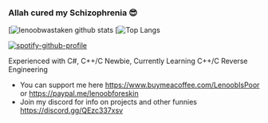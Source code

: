 ### Allah cured my Schizophrenia 😎
[![lenoobwastaken github stats](https://github-readme-stats.vercel.app/api?username=lenoobwastaken&show_icons=true&hide_border=true&theme=tokyonight)
[![Top Langs](https://github-readme-stats.vercel.app/api/top-langs/?username=lenoobwastaken&theme=tokyonight)
   
[![spotify-github-profile](https://spotify-github-profile.vercel.app/api/view?uid=viy8n0ina6wxjombp7klgsvon&cover_image=true&theme=natemoo-re&show_offline=true&background_color=121212&interchange=false&bar_color=ff0093&bar_color_cover=true)](https://spotify-github-profile.vercel.app/api/view?uid=viy8n0ina6wxjombp7klgsvon&redirect=true)
   
Experienced with C#, C++/C Newbie, Currently Learning C++/C Reverse Engineering 
- You can support me here https://www.buymeacoffee.com/LenoobIsPoor or https://paypal.me/lenoobforeskin
- Join my discord for info on projects and other funnies https://discord.gg/QEzc337xsv
<!--
**lenoobwastaken/lenoobwastaken** is a ✨ _special_ ✨ repository because its `README.md` (this file) appears on your GitHub profile.

Here are some ideas to get you started:

- 🔭 I’m currently working on ...
- 🌱 I’m currently learning ...
- 👯 I’m looking to collaborate on ...
- 🤔 I’m looking for help with ...
- 💬 Ask me about ...
- 📫 How to reach me: ...
- 😄 Pronouns: ...
- ⚡ Fun fact: ...
-->
